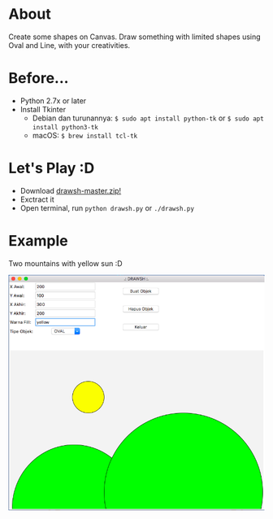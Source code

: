 # About
Create some shapes on Canvas. Draw something with limited shapes using Oval and Line, with your creativities.

# Before...
* Python 2.7x or later
* Install Tkinter
  * Debian dan turunannya: ```$ sudo apt install python-tk``` or ```$ sudo apt install python3-tk```
  * macOS: ```$ brew install tcl-tk```

# Let's Play :D
* Download [drawsh-master.zip!](https://github.com/HilmiZul/drawsh/archive/master.zip)
* Exctract it
* Open terminal, run ```python drawsh.py``` or ```./drawsh.py```

# Example

Two mountains with yellow sun :D

![Image of sc](https://github.com/HilmiZul/drawsh/blob/master/sc.png)
